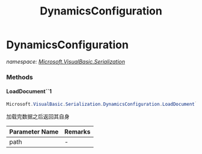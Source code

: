 ﻿---
title: DynamicsConfiguration
---

# DynamicsConfiguration
_namespace: [Microsoft.VisualBasic.Serialization](N-Microsoft.VisualBasic.Serialization.html)_





### Methods

#### LoadDocument``1
```csharp
Microsoft.VisualBasic.Serialization.DynamicsConfiguration.LoadDocument``1(System.String)
```
加载完数据之后返回其自身

|Parameter Name|Remarks|
|--------------|-------|
|path|-|



